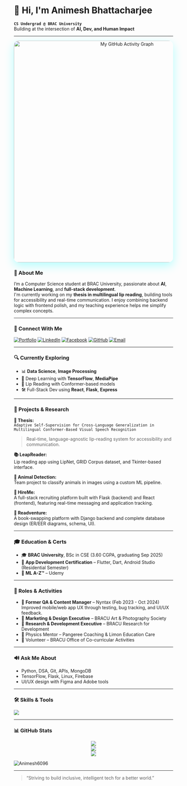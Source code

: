 # 👋 Hi, I'm Animesh Bhattacharjee  
**`CS Undergrad @ BRAC University`**  
Building at the intersection of **AI, Dev, and Human Impact**

---

<div align="center">
  <img src="https://github-readme-activity-graph.vercel.app/graph?username=animesh6096&theme=github-dark&hide_border=true&area=true" alt="My GitHub Activity Graph" width="700" style="border-radius: 15px; box-shadow: 0 10px 30px rgba(0, 255, 255, 0.3);" />
</div>

### 🚀 About Me
I’m a Computer Science student at BRAC University, passionate about **AI**, **Machine Learning**, and **full-stack development**.  
I'm currently working on my **thesis in multilingual lip reading**, building tools for accessibility and real-time communication. I enjoy combining backend logic with frontend polish, and my teaching experience helps me simplify complex concepts.

---

### 📢 Connect With Me

[![Portfolio](https://img.shields.io/badge/Portfolio-%23a020f0.svg?&style=flat-square&logo=internet-explorer&logoColor=white)](https://animeshbhattacharjeeofficial.netlify.app)
[![LinkedIn](https://img.shields.io/badge/LinkedIn-%230077B5.svg?&style=flat-square&logo=linkedin&logoColor=white)](https://linkedin.com/in/animesh-bhattacharjee-jhalok/)
[![Facebook](https://img.shields.io/badge/Facebook-%231877F2.svg?&style=flat-square&logo=facebook&logoColor=white)](https://facebook.com/animesh.bhattacharjee.6096)
[![GitHub](https://img.shields.io/badge/GitHub-%2312100E.svg?&style=flat-square&logo=github&logoColor=white)](https://github.com/Animesh6096)
[![Email](https://img.shields.io/badge/Gmail-D14836?style=flat-square&logo=gmail&logoColor=white)](mailto:animesh.bhattacharjee.jhalok@gmail.com)

---

### 🔍 Currently Exploring
- 📊 **Data Science**, **Image Processing**
- 🔬 Deep Learning with **TensorFlow**, **MediaPipe**
- 🧠 Lip Reading with Conformer-based models
- 🛠️ Full-Stack Dev using **React**, **Flask**, **Express**

---

### 🧠 Projects & Research

**🔪 Thesis:**  
`Adaptive Self-Supervision for Cross-Language Generalization in Multilingual Conformer-Based Visual Speech Recognition`  
> Real-time, language-agnostic lip-reading system for accessibility and communication.

**📚 LeapReader:**  
Lip reading app using LipNet, GRID Corpus dataset, and Tkinter-based interface.

**🧠 Animal Detection:**  
Team project to classify animals in images using a custom ML pipeline.

**💼 HireMe:**  
A full-stack recruiting platform built with Flask (backend) and React (frontend), featuring real-time messaging and application tracking.

**📖 Readventure:**  
A book-swapping platform with Django backend and complete database design (ER/EER diagrams, schema, UI).

---

### 🎓 Education & Certs
- 🎓 **BRAC University**, BSc in CSE (3.60 CGPA, graduating Sep 2025)
- 📱 **App Development Certification** – Flutter, Dart, Android Studio (Residential Semester)
- 🤖 **ML A-Z™** – Udemy

---

### 🌟 Roles & Activities
- 👤 **Former QA & Content Manager** – Nyntax (Feb 2023 - Oct 2024)  
  Improved mobile/web app UX through testing, bug tracking, and UI/UX feedback.
- 🎨 **Marketing & Design Executive** – BRACU Art & Photography Society  
- 🔬 **Research & Development Executive** – BRACU Research for Development  
- 🎤 Physics Mentor – Pangeree Coaching & Limon Education Care  
- 📍 Volunteer – BRACU Office of Co-curricular Activities

---

### 🔊 Ask Me About
- Python, DSA, Git, APIs, MongoDB  
- TensorFlow, Flask, Linux, Firebase  
- UI/UX design with Figma and Adobe tools

---

### 🛠️ Skills & Tools
<p>
  <img src="https://skillicons.dev/icons?i=py,cpp,js,ts,html,css,react,django,flask,mongodb,mysql,git,linux,figma,vscode,tensorflow" />
</p>

---

### 📊 GitHub Stats

<p align="center">
  <img src="https://github-readme-streak-stats.herokuapp.com/?user=Animesh6096&theme=tokyonight" />
  <br />
  <img src="https://github-readme-stats.vercel.app/api/top-langs?username=Animesh6096&layout=compact&theme=tokyonight&langs_count=8" />
  <br />
  <img src="https://github-readme-stats.vercel.app/api?username=Animesh6096&count_private=true&theme=tokyonight&show_icons=true" />
</p>

<p align="left">
  <img src="https://komarev.com/ghpvc/?username=Animesh6096&label=Profile%20Views&color=0e75b6&style=flat" alt="Animesh6096" />
</p>

---

> “Striving to build inclusive, intelligent tech for a better world.”
